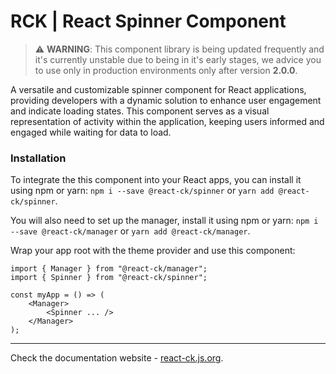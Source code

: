 # RCK | React Spinner Component

> :warning: **WARNING**: This component library is being updated frequently and it's currently unstable due to being in it's early stages, we advice you to use only in production environments only after version **2.0.0**.

A versatile and customizable spinner component for React applications, providing developers with a dynamic solution to enhance user engagement and indicate loading states. This component serves as a visual representation of activity within the application, keeping users informed and engaged while waiting for data to load.

### Installation 

To integrate the this component into your React apps, you can install it using npm or yarn: `npm i --save @react-ck/spinner` or `yarn add @react-ck/spinner`.

You will also need to set up the manager, install it using npm or yarn: `npm i --save @react-ck/manager` or `yarn add @react-ck/manager`.

Wrap your app root with the theme provider and use this component:

```tsx
import { Manager } from "@react-ck/manager";
import { Spinner } from "@react-ck/spinner";

const myApp = () => (
    <Manager>
        <Spinner ... />
    </Manager>
);
```

<!-- storybook-ignore -->

---

Check the documentation website - [react-ck.js.org](https://react-ck.js.org).
